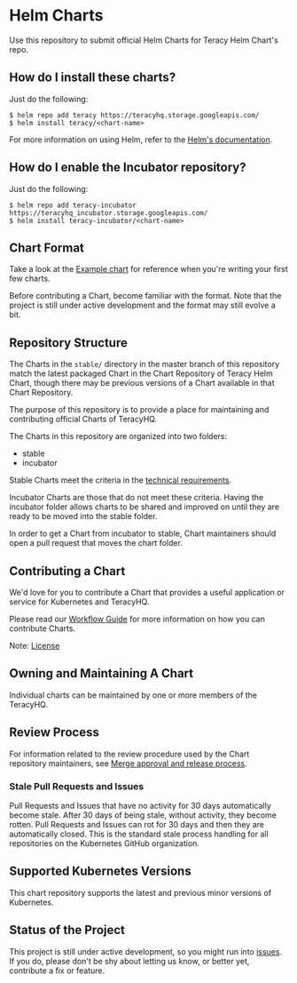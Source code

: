 # Helm Charts

Use this repository to submit official Helm Charts for Teracy Helm Chart's repo.

## How do I install these charts?

Just do the following:
```
$ helm repo add teracy https://teracyhq.storage.googleapis.com/
$ helm install teracy/<chart-name>
```

For more information on using Helm, refer to the [Helm's documentation](https://github.com/kubernetes/helm#docs).

## How do I enable the Incubator repository?


Just do the following:
```
$ helm repo add teracy-incubator https://teracyhq_incubator.storage.googleapis.com/
$ helm install teracy-incubator/<chart-name>
```

## Chart Format

Take a look at the [Example chart](https://docs.helm.sh/developing_charts/#charts) for reference when you're writing your first few charts.

Before contributing a Chart, become familiar with the format. Note that the project is still under active development and the format may still evolve a bit.

## Repository Structure

The Charts in the `stable/` directory in the master branch of this repository match the latest packaged Chart in the Chart Repository of Teracy Helm Chart, though there may be previous versions of a Chart available in that Chart Repository.

The purpose of this repository is to provide a place for maintaining and contributing official Charts of TeracyHQ.

The Charts in this repository are organized into two folders:

* stable
* incubator

Stable Charts meet the criteria in the [technical requirements](https://github.com/helm/charts/blob/master/CONTRIBUTING.md#technical-requirements).

Incubator Charts are those that do not meet these criteria. Having the incubator folder allows charts to be shared and improved on until they are ready to be moved into the stable folder.

In order to get a Chart from incubator to stable, Chart maintainers should open a pull request that moves the chart folder.

## Contributing a Chart

We'd love for you to contribute a Chart that provides a useful application or service for Kubernetes and TeracyHQ. 

Please read our [Workflow Guide](http://dev.teracy.org/docs/workflow.html) for more information on how you can contribute Charts.

Note: [License](LICENSE)

## Owning and Maintaining A Chart

Individual charts can be maintained by one or more members of the TeracyHQ. 

## Review Process

For information related to the review procedure used by the Chart repository maintainers, see [Merge approval and release process](http://dev.teracy.org/docs/workflow.html#official-repository-s-merging-and-releasing).


### Stale Pull Requests and Issues

Pull Requests and Issues that have no activity for 30 days automatically become stale. After 30 days of being stale, without activity, they become rotten. Pull Requests and Issues can rot for 30 days and then they are automatically closed. This is the standard stale process handling for all repositories on the Kubernetes GitHub organization.

## Supported Kubernetes Versions

This chart repository supports the latest and previous minor versions of Kubernetes.

## Status of the Project

This project is still under active development, so you might run into [issues](https://github.com/teracyhq/helm-charts/issues). If you do, please don't be shy about letting us know, or better yet, contribute a fix or feature.
